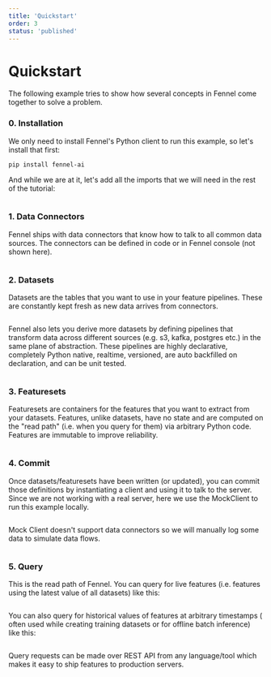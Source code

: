 ```yaml
---
title: 'Quickstart'
order: 3
status: 'published'
---
```

# Quickstart

The following example tries to show how several concepts in Fennel come together 
to solve a problem.

### 0. Installation
We only need to install Fennel's Python client to run this example, so let's install that first:
```bash
pip install fennel-ai
```

And while we are at it, let's add all the imports that we will need in the
rest of the tutorial:

<pre snippet="getting-started/quickstart#imports"></pre>


### 1. Data Connectors

Fennel ships with data connectors that know how to talk to all common data
sources. The connectors can be defined in code or in Fennel console (not shown
here).
<pre snippet="getting-started/quickstart#connectors"></pre>

### 2. Datasets
Datasets are the tables that you want to use in your feature pipelines. These
are constantly kept fresh as new data arrives from connectors.
<pre snippet="getting-started/quickstart#datasets"></pre>

Fennel also lets you derive more datasets by defining pipelines that transform
data across different sources (e.g. s3, kafka, postgres etc.) in the same plane
of abstraction.  These pipelines are highly declarative, completely Python native,
realtime, versioned, are auto backfilled on declaration, and can be unit tested.
<pre snippet="getting-started/quickstart#pipelines"></pre>

### 3. Featuresets
Featuresets are containers for the features that you want to extract from your
datasets. Features, unlike datasets, have no state and are computed on the
"read path" (i.e. when you query for them) via arbitrary Python code. Features
are immutable to improve reliability.
<pre snippet="getting-started/quickstart#features"></pre>



### 4. Commit
Once datasets/featuresets have been written (or updated), you can commit those
definitions by instantiating a client and using it to talk to the server. Since 
we are not working with a real server, here we use the MockClient to run this 
example locally.
<pre snippet="getting-started/quickstart#commit"></pre>

Mock Client doesn't support data connectors so we will manually log some data 
to simulate data flows.
<pre snippet="getting-started/quickstart#log_data"></pre>

### 5. Query
This is the read path of Fennel. You can query for live features (i.e. features
using the latest value of all datasets) like this:
<pre snippet="getting-started/quickstart#query"></pre>

You can also query for historical values of features at arbitrary timestamps (
often used while creating training datasets or for offline batch inference) 
like this:

<pre snippet="getting-started/quickstart#historical"></pre>
Query requests can be made over REST API from any language/tool which makes it easy
to ship features to production servers.
